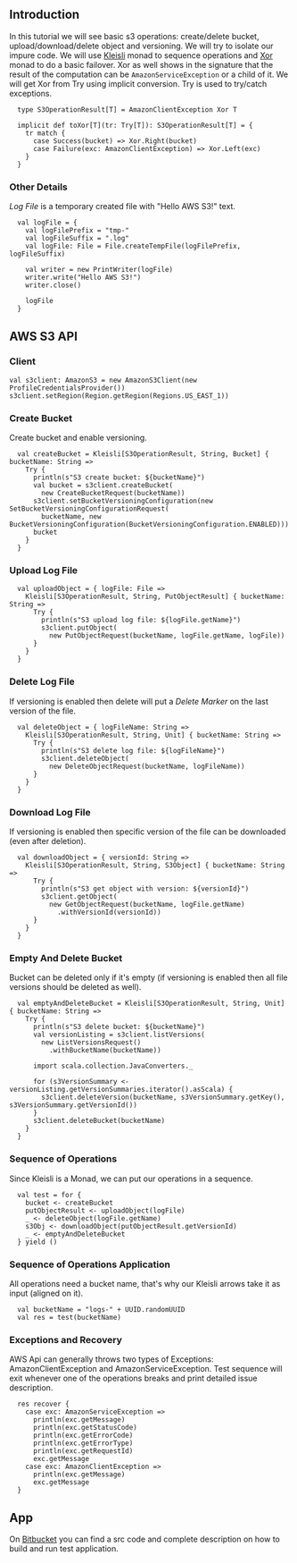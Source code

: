 ## Introduction
In this tutorial we will see basic s3 operations: create/delete bucket, upload/download/delete object and versioning.
We will try to isolate our impure code.
We will use [Kleisli](http://typelevel.org/cats/tut/kleisli.html) monad to sequence operations and [Xor](http://typelevel.org/cats/tut/xor.html) monad to do a basic failover. Xor as well shows in the signature that the result of the computation
can be ```AmazonServiceException``` or a child of it. We will get Xor from Try using implicit conversion. Try is used to try/catch exceptions.

```
  type S3OperationResult[T] = AmazonClientException Xor T

  implicit def toXor[T](tr: Try[T]): S3OperationResult[T] = {
    tr match {
      case Success(bucket) => Xor.Right(bucket)
      case Failure(exc: AmazonClientException) => Xor.Left(exc)
    }
  }
```

### Other Details

*Log File* is a temporary created file with "Hello AWS S3!" text.

```
  val logFile = {
    val logFilePrefix = "tmp-"
    val logFileSuffix = ".log"
    val logFile: File = File.createTempFile(logFilePrefix, logFileSuffix)

    val writer = new PrintWriter(logFile)
    writer.write("Hello AWS S3!")
    writer.close()

    logFile
  } 
```

## AWS S3 API

### Client
```
val s3client: AmazonS3 = new AmazonS3Client(new ProfileCredentialsProvider())
s3client.setRegion(Region.getRegion(Regions.US_EAST_1))
```

### Create Bucket

Create bucket and enable versioning.
```
  val createBucket = Kleisli[S3OperationResult, String, Bucket] { bucketName: String =>
    Try {
      println(s"S3 create bucket: ${bucketName}")
      val bucket = s3client.createBucket(
        new CreateBucketRequest(bucketName))
      s3client.setBucketVersioningConfiguration(new SetBucketVersioningConfigurationRequest(
        bucketName, new BucketVersioningConfiguration(BucketVersioningConfiguration.ENABLED)))
      bucket
    }
  }
```

### Upload Log File

```
  val uploadObject = { logFile: File =>
    Kleisli[S3OperationResult, String, PutObjectResult] { bucketName: String =>
      Try {
        println(s"S3 upload log file: ${logFile.getName}")
        s3client.putObject(
          new PutObjectRequest(bucketName, logFile.getName, logFile))
      }
    }
  }
```

### Delete Log File

If versioning is enabled then delete will put a *Delete Marker* on the last version of the file.
```
  val deleteObject = { logFileName: String =>
    Kleisli[S3OperationResult, String, Unit] { bucketName: String =>
      Try {
        println(s"S3 delete log file: ${logFileName}")
        s3client.deleteObject(
          new DeleteObjectRequest(bucketName, logFileName))
      }
    }
  }
```

### Download Log File

If versioning is enabled then specific version of the file can be downloaded (even after deletion).
```
  val downloadObject = { versionId: String =>
    Kleisli[S3OperationResult, String, S3Object] { bucketName: String =>
      Try {
        println(s"S3 get object with version: ${versionId}")
        s3client.getObject(
          new GetObjectRequest(bucketName, logFile.getName)
            .withVersionId(versionId))
      }
    }
  }
```

### Empty And Delete Bucket

Bucket can be deleted only if it's empty (if versioning is enabled then all file versions should be deleted as well).
```
  val emptyAndDeleteBucket = Kleisli[S3OperationResult, String, Unit] { bucketName: String =>
    Try {
      println(s"S3 delete bucket: ${bucketName}")
      val versionListing = s3client.listVersions(
        new ListVersionsRequest()
          .withBucketName(bucketName))

      import scala.collection.JavaConverters._

      for (s3VersionSummary <- versionListing.getVersionSummaries.iterator().asScala) {
        s3client.deleteVersion(bucketName, s3VersionSummary.getKey(), s3VersionSummary.getVersionId())
      }
      s3client.deleteBucket(bucketName)
    }
  }

```

### Sequence of Operations

Since Kleisli is a Monad, we can put our operations in a sequence.
```
  val test = for {
    bucket <- createBucket
    putObjectResult <- uploadObject(logFile)
    _ <- deleteObject(logFile.getName)
    s3Obj <- downloadObject(putObjectResult.getVersionId)
    _ <- emptyAndDeleteBucket
  } yield ()
```

### Sequence of Operations Application

All operations need a bucket name, that's why our Kleisli arrows take it as input (aligned on it).
```
  val bucketName = "logs-" + UUID.randomUUID
  val res = test(bucketName)
```

### Exceptions and Recovery
AWS Api can generally throws two types of Exceptions: AmazonClientException and AmazonServiceException.
Test sequence will exit whenever one of the operations breaks and print detailed issue description.

```
  res recover {
    case exc: AmazonServiceException =>
      println(exc.getMessage)
      println(exc.getStatusCode)
      println(exc.getErrorCode)
      println(exc.getErrorType)
      println(exc.getRequestId)
      exc.getMessage
    case exc: AmazonClientException =>
      println(exc.getMessage)
      exc.getMessage
  }
```

## App

On [Bitbucket](https://bitbucket.org/yuriy_susuk/s3/overview) you can find a src code and complete description on how to build and run test application.